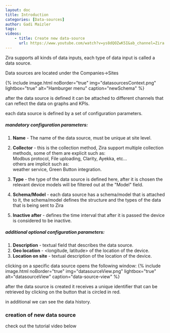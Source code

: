 ```yaml
---
layout: doc
title: Introduction
categories: [Data-sources]
author: Gadi Maizler
tags: 
videos: 
    - title: Create new data-source
      url: https://www.youtube.com/watch?v=ys8dQOZwK5I&ab_channel=Zira
---
```


Zira supports all kinds of data inputs, each type of data input is called a data source.

Data sources are located under the Companies->Sites


{% include image.html noBorder="true" img="datasourcesContext.png" lightbox="true" alt="Hamburger menu" caption="newSchema" %}


after the data source is defined it can be attached to different channels that can reflect the data on graphs and KPIs.

each data source is defined by a set of configuration parameters.

##### mandatory configuration parameters: 
1. **Name** - The name of the data source, must be unique at site level.
2. **Collector** - this is the collection method, Zira support multiple collection methods, some of them are explicit such as:  
Modbus protocol, File uploading, Clarity, Ayekka, etc...  
others are implicit such as:  
weather service, Green Button integration.

1. **Type** - the type of the data source is defined here, after it is chosen the relevant device models will be filtered out at the "Model" field.
2. **Schema/Model** - each data source has a schema/model that is attached to it, the schema/model defines the structure and the types of the data that is being sent to Zira

3. **Inactive after** - defines the time interval that after it is passed the device is considered to be inactive.


#####  additional optional configuration parameters:
1.  **Description** - textual field that describes the data source.
2.  **Geo location** - <longitude, latitude> of the location of the device.
3.  **Location on site** - textual description of the location of the device.



clicking on a specific data source opens the following window:
{% include image.html noBorder="true" img="datasourceView.png" lightbox="true" alt="datasourceView" caption="data-source-view" %}

after the data source is created it receives a unique identifier that can be retrieved by clicking on the button that is circled in red.

in additional we can see the data history.



### creation of new data source
check out the tutorial video below
<!-- <iframe width="640" height="420" src="https://www.youtube.com/embed/ys8dQOZwK5I" title="YouTube video player" frameborder="0" allow="accelerometer; autoplay; clipboard-write; encrypted-media; gyroscope; picture-in-picture" allowfullscreen></iframe> -->

